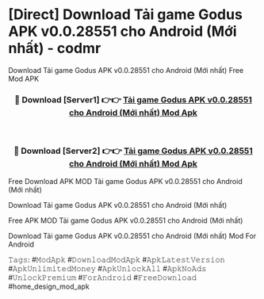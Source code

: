 # [Direct] Download Tải game Godus APK v0.0.28551 cho Android (Mới nhất) - codmr
Download Tải game Godus APK v0.0.28551 cho Android (Mới nhất) Free Mod APK

<div align="center">
<h3>🔴 Download [Server1] 👉👉 <a href="https://apk-comot.site?title=Tải_game_Godus_APK_v0.0.28551_cho_Android_(Mới_nhất)">Tải game Godus APK v0.0.28551 cho Android (Mới nhất) Mod Apk</a></h3><br>

<h3>🔴 Download [Server2] 👉👉 <a href="https://apk-comot.site?title=Tải_game_Godus_APK_v0.0.28551_cho_Android_(Mới_nhất)">Tải game Godus APK v0.0.28551 cho Android (Mới nhất) Mod Apk</a></h3>
</div>


Free Download APK MOD Tải game Godus APK v0.0.28551 cho Android (Mới nhất)

Download Tải game Godus APK v0.0.28551 cho Android (Mới nhất) 

Free APK MOD Tải game Godus APK v0.0.28551 cho Android (Mới nhất) 

Download Tải game Godus APK v0.0.28551 cho Android (Mới nhất) Mod For Android

𝚃𝚊𝚐𝚜: #𝙼𝚘𝚍𝙰𝚙𝚔 #𝙳𝚘𝚠𝚗𝚕𝚘𝚊𝚍𝙼𝚘𝚍𝙰𝚙𝚔 #𝙰𝚙𝚔𝙻𝚊𝚝𝚎𝚜𝚝𝚅𝚎𝚛𝚜𝚒𝚘𝚗 #𝙰𝚙𝚔𝚄𝚗𝚕𝚒𝚖𝚒𝚝𝚎𝚍𝙼𝚘𝚗𝚎𝚢 #𝙰𝚙𝚔𝚄𝚗𝚕𝚘𝚌𝚔𝙰𝚕𝚕 #𝙰𝚙𝚔𝙽𝚘𝙰𝚍𝚜 #𝚄𝚗𝚕𝚘𝚌𝚔𝙿𝚛𝚎𝚖𝚒𝚞𝚖 #𝙵𝚘𝚛𝙰𝚗𝚍𝚛𝚘𝚒𝚍 #𝙵𝚛𝚎𝚎𝙳𝚘𝚠𝚗𝚕𝚘𝚊𝚍 #home_design_mod_apk